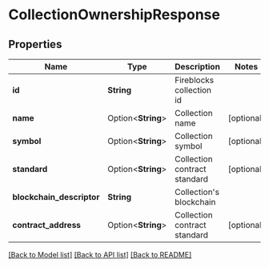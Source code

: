 # CollectionOwnershipResponse

## Properties

Name | Type | Description | Notes
------------ | ------------- | ------------- | -------------
**id** | **String** | Fireblocks collection id | 
**name** | Option<**String**> | Collection name | [optional]
**symbol** | Option<**String**> | Collection symbol | [optional]
**standard** | Option<**String**> | Collection contract standard | [optional]
**blockchain_descriptor** | **String** | Collection's blockchain | 
**contract_address** | Option<**String**> | Collection contract standard | [optional]

[[Back to Model list]](../README.md#documentation-for-models) [[Back to API list]](../README.md#documentation-for-api-endpoints) [[Back to README]](../README.md)


